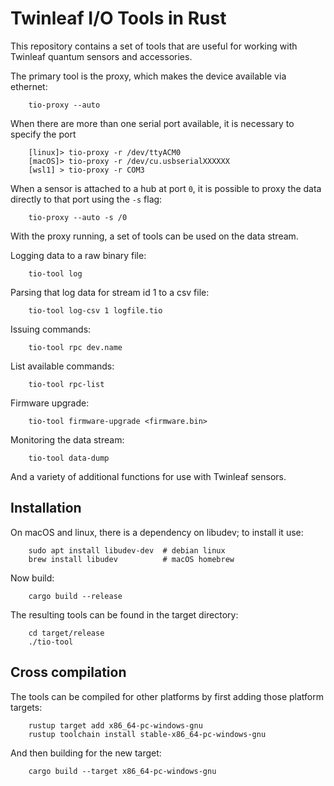 # Twinleaf I/O Tools in Rust

This repository contains a set of tools that are useful for working with Twinleaf quantum sensors and accessories. 

The primary tool is the proxy, which makes the device available via ethernet:

		tio-proxy --auto

When there are more than one serial port available, it is necessary to specify the port

		[linux]> tio-proxy -r /dev/ttyACM0
		[macOS]> tio-proxy -r /dev/cu.usbserialXXXXXX
		[wsl1] > tio-proxy -r COM3

When a sensor is attached to a hub at port `0`, it is possible to proxy the data directly to that port using the `-s` flag:

		tio-proxy --auto -s /0

With the proxy running, a set of tools can be used on the data stream. 

Logging data to a raw binary file:

		tio-tool log

Parsing that log data for stream id 1 to a csv file:

		tio-tool log-csv 1 logfile.tio

Issuing commands:

		tio-tool rpc dev.name

List available commands:

		tio-tool rpc-list

Firmware upgrade:

		tio-tool firmware-upgrade <firmware.bin>

Monitoring the data stream:

		tio-tool data-dump

And a variety of additional functions for use with Twinleaf sensors.


## Installation

On macOS and linux, there is a dependency on libudev; to install it use:

		sudo apt install libudev-dev  # debian linux
		brew install libudev          # macOS homebrew

Now build:

		cargo build --release

The resulting tools can be found in the target directory:

		cd target/release
		./tio-tool

## Cross compilation 

The tools can be compiled for other platforms by first adding those platform targets:

		rustup target add x86_64-pc-windows-gnu
		rustup toolchain install stable-x86_64-pc-windows-gnu

And then building for the new target:

		cargo build --target x86_64-pc-windows-gnu
